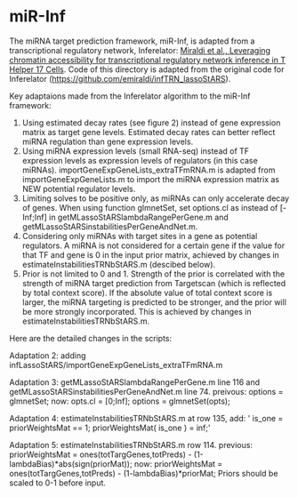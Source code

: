 # miR-Inf
The miRNA target prediction framework, miR-Inf, is adapted from a transcriptional regulatory network, Inferelator: [Miraldi et al., Leveraging chromatin accessibility for transcriptional regulatory network inference in T Helper 17 Cells](https://genome.cshlp.org/content/early/2019/02/19/gr.238253.118). Code of this directory is adapted from the original code for Inferelator (https://github.com/emiraldi/infTRN_lassoStARS).

Key adaptaions made from the Inferelator algorithm to the miR-Inf framework:
1. Using estimated decay rates (see figure 2) instead of gene expression matrix as target gene levels. Estimated decay rates can better reflect miRNA regulation than gene expression levels.
2. Using miRNA expression levels (small RNA-seq) instead of TF expression levels as expression levels of regulators (in this case miRNAs). importGeneExpGeneLists_extraTFmRNA.m is adapted from importGeneExpGeneLists.m to import the miRNA expression matrix as NEW potential regulator levels.
3. Limiting solves to be positive only, as miRNAs can only accelerate decay of genes. When using function glmnetSet, set options.cl as instead of [-Inf;Inf] in getMLassoStARSlambdaRangePerGene.m and getMLassoStARSinstabilitiesPerGeneAndNet.m.
4. Considering only miRNAs with target sites in a gene as potential regulators. A miRNA is not considered for a certain gene if the value for that TF and gene is 0 in the input prior matrix, achieved by changes in estimateInstabilitiesTRNbStARS.m (descibed below).
5. Prior is not limited to 0 and 1. Strength of the prior is correlated with the strength of miRNA target prediction from Targetscan (which is reflected by total context score). If the absolute value of total context score is larger, the miRNA targeting is predicted to be stronger, and the prior will be more strongly incorporated. This is achieved by changes in estimateInstabilitiesTRNbStARS.m.


Here are the detailed changes in the scripts:

Adaptation 2:
adding infLassoStARS/importGeneExpGeneLists_extraTFmRNA.m 

Adaptation 3:
getMLassoStARSlambdaRangePerGene.m line 116 and getMLassoStARSinstabilitiesPerGeneAndNet.m line 74.
preivous: options = glmnetSet;
now: opts.cl = [0;Inf]; options = glmnetSet(opts);

Adaptation 4:
estimateInstabilitiesTRNbStARS.m
at row 135, add:
'
is_one = priorWeightsMat == 1;
priorWeightsMat( is_one ) = inf;'

Adaptation 5:
estimateInstabilitiesTRNbStARS.m row 114.
previous: priorWeightsMat = ones(totTargGenes,totPreds) - (1-lambdaBias)*abs(sign(priorMat)); 
now: priorWeightsMat = ones(totTargGenes,totPreds) - (1-lambdaBias)*priorMat;
Priors should be scaled to 0-1 before input.

